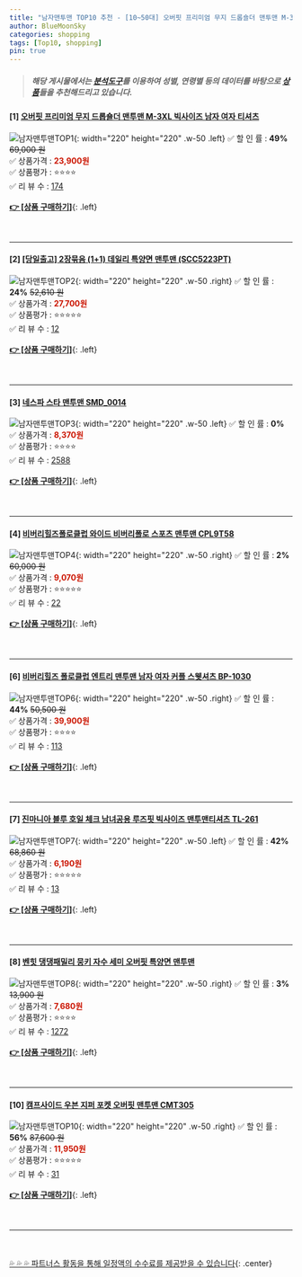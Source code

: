 ```yaml
---
title: "남자맨투맨 TOP10 추천 - [10~50대] 오버핏 프리미엄 무지 드롭숄더 맨투맨 M-3XL 빅사이즈 남자 여자 티셔츠"
author: BlueMoonSky
categories: shopping
tags: [Top10, shopping]
pin: true
---
```


> ##### 해당 게시물에서는 [**분석도구**](https://itemscout.io/)를 이용하여 **성별**, **연령별** 등의 데이터를 바탕으로 [**상품**](https://link.coupang.com/a/baae76)들을 추천해드리고 있습니다.

#### [1] [오버핏 프리미엄 무지 드롭숄더 맨투맨 M-3XL 빅사이즈 남자 여자 티셔츠](https://link.coupang.com/re/AFFSDP?lptag=AF5964186&subid=bluemoonsky6999&pageKey=7525835197&traceid=V0-153&itemId=19748431278&vendorItemId=86851974505)
![남자맨투맨TOP1](https://thumbnail7.coupangcdn.com/thumbnails/remote/230x230ex/image/vendor_inventory/dc3c/e5b0cc9c8e92d299dc53c6578ce8a447f6be310a2a76a39d86008a11c54d.jpg){: width="220" height="220" .w-50 .left}
✅ 할 인 률 : **49%** ~~<del class="base-price"> 69,000  </del>원~~<br>
✅ 상품가격 : <span style="color:#cb1400"> **23,900원** </span><br>
✅ 상품평가 : ⭐⭐⭐⭐<br>
✅ 리 뷰 수 : [174](https://link.coupang.com/re/AFFSDP?lptag=AF5964186&subid=bluemoonsky6999&pageKey=7525835197&traceid=V0-153&itemId=19748431278&vendorItemId=86851974505)<br>
<br>
[**👉  [상품 구매하기]**](https://link.coupang.com/re/AFFSDP?lptag=AF5964186&subid=bluemoonsky6999&pageKey=7525835197&traceid=V0-153&itemId=19748431278&vendorItemId=86851974505){: .left}
<br>
<br>
<br>

***

#### [2] [[당일출고] 2장묶음 (1+1) 데일리 특양면 맨투맨 (SCC5223PT)](https://link.coupang.com/re/AFFSDP?lptag=AF5964186&subid=bluemoonsky6999&pageKey=6047099050&traceid=V0-153&itemId=11072516037&vendorItemId=78351988633)
![남자맨투맨TOP2](https://thumbnail6.coupangcdn.com/thumbnails/remote/230x230ex/image/vendor_inventory/3ee0/503d6b99235962bd26f8d6a175dd72b74ec94bcac5a51dd6e2c9c3f6473f.jpg){: width="220" height="220" .w-50 .right}
✅ 할 인 률 : **24%** ~~<del class="base-price"> 52,610  </del>원~~<br>
✅ 상품가격 : <span style="color:#cb1400"> **27,700원** </span><br>
✅ 상품평가 : ⭐⭐⭐⭐⭐<br>
✅ 리 뷰 수 : [12](https://link.coupang.com/re/AFFSDP?lptag=AF5964186&subid=bluemoonsky6999&pageKey=6047099050&traceid=V0-153&itemId=11072516037&vendorItemId=78351988633)<br>
<br>
[**👉  [상품 구매하기]**](https://link.coupang.com/re/AFFSDP?lptag=AF5964186&subid=bluemoonsky6999&pageKey=6047099050&traceid=V0-153&itemId=11072516037&vendorItemId=78351988633){: .left}
<br>
<br>
<br>

***

#### [3] [네스파 스타 맨투맨 SMD_0014](https://link.coupang.com/re/AFFSDP?lptag=AF5964186&subid=bluemoonsky6999&pageKey=4971193157&traceid=V0-153&itemId=6600149321&vendorItemId=73894078321)
![남자맨투맨TOP3](https://thumbnail8.coupangcdn.com/thumbnails/remote/230x230ex/image/rs_quotation_api/c28qeqhh/eb16b7161cf04fec8be0938af69a2d81.jpg){: width="220" height="220" .w-50 .left}
✅ 할 인 률 : **0%** <br>
✅ 상품가격 : <span style="color:#cb1400"> **8,370원** </span><br>
✅ 상품평가 : ⭐⭐⭐⭐<br>
✅ 리 뷰 수 : [2588](https://link.coupang.com/re/AFFSDP?lptag=AF5964186&subid=bluemoonsky6999&pageKey=4971193157&traceid=V0-153&itemId=6600149321&vendorItemId=73894078321)<br>
<br>
[**👉  [상품 구매하기]**](https://link.coupang.com/re/AFFSDP?lptag=AF5964186&subid=bluemoonsky6999&pageKey=4971193157&traceid=V0-153&itemId=6600149321&vendorItemId=73894078321){: .left}
<br>
<br>
<br>

***

#### [4] [비버리힐즈폴로클럽 와이드 비버리폴로 스포츠 맨투맨 CPL9T58](https://link.coupang.com/re/AFFSDP?lptag=AF5964186&subid=bluemoonsky6999&pageKey=6366012852&traceid=V0-153&itemId=13461471784&vendorItemId=80715850867)
![남자맨투맨TOP4](https://thumbnail7.coupangcdn.com/thumbnails/remote/230x230ex/image/retail/images/2022/02/28/10/5/3dee30a7-3853-4db6-ac67-33b18ccb45e3.jpg){: width="220" height="220" .w-50 .right}
✅ 할 인 률 : **2%** ~~<del class="base-price"> 60,000  </del>원~~<br>
✅ 상품가격 : <span style="color:#cb1400"> **9,070원** </span><br>
✅ 상품평가 : ⭐⭐⭐⭐⭐<br>
✅ 리 뷰 수 : [22](https://link.coupang.com/re/AFFSDP?lptag=AF5964186&subid=bluemoonsky6999&pageKey=6366012852&traceid=V0-153&itemId=13461471784&vendorItemId=80715850867)<br>
<br>
[**👉  [상품 구매하기]**](https://link.coupang.com/re/AFFSDP?lptag=AF5964186&subid=bluemoonsky6999&pageKey=6366012852&traceid=V0-153&itemId=13461471784&vendorItemId=80715850867){: .left}
<br>
<br>
<br>

***

#### [6] [비버리힐즈 폴로클럽 엔트리 맨투맨 남자 여자 커플 스웻셔츠 BP-1030](https://link.coupang.com/re/AFFSDP?lptag=AF5964186&subid=bluemoonsky6999&pageKey=7578989782&traceid=V0-153&itemId=20002947065&vendorItemId=87100016966)
![남자맨투맨TOP6](https://thumbnail10.coupangcdn.com/thumbnails/remote/230x230ex/image/vendor_inventory/50ab/edeafe4e39448536510e0fe0a8a10b31cf5aa45fcfdb5454812df691356d.jpg){: width="220" height="220" .w-50 .right}
✅ 할 인 률 : **44%** ~~<del class="base-price"> 50,500  </del>원~~<br>
✅ 상품가격 : <span style="color:#cb1400"> **39,900원** </span><br>
✅ 상품평가 : ⭐⭐⭐⭐<br>
✅ 리 뷰 수 : [113](https://link.coupang.com/re/AFFSDP?lptag=AF5964186&subid=bluemoonsky6999&pageKey=7578989782&traceid=V0-153&itemId=20002947065&vendorItemId=87100016966)<br>
<br>
[**👉  [상품 구매하기]**](https://link.coupang.com/re/AFFSDP?lptag=AF5964186&subid=bluemoonsky6999&pageKey=7578989782&traceid=V0-153&itemId=20002947065&vendorItemId=87100016966){: .left}
<br>
<br>
<br>

***

#### [7] [진마니아 블루 호일 체크 남녀공용 루즈핏 빅사이즈 맨투맨티셔츠 TL-261](https://link.coupang.com/re/AFFSDP?lptag=AF5964186&subid=bluemoonsky6999&pageKey=1920724709&traceid=V0-153&itemId=3261115433&vendorItemId=71248168682)
![남자맨투맨TOP7](https://thumbnail8.coupangcdn.com/thumbnails/remote/230x230ex/image/retail/images/2020/08/04/11/7/e7b89ceb-1b84-481f-93f0-40f0d178b809.jpg){: width="220" height="220" .w-50 .left}
✅ 할 인 률 : **42%** ~~<del class="base-price"> 68,860  </del>원~~<br>
✅ 상품가격 : <span style="color:#cb1400"> **6,190원** </span><br>
✅ 상품평가 : ⭐⭐⭐⭐⭐<br>
✅ 리 뷰 수 : [13](https://link.coupang.com/re/AFFSDP?lptag=AF5964186&subid=bluemoonsky6999&pageKey=1920724709&traceid=V0-153&itemId=3261115433&vendorItemId=71248168682)<br>
<br>
[**👉  [상품 구매하기]**](https://link.coupang.com/re/AFFSDP?lptag=AF5964186&subid=bluemoonsky6999&pageKey=1920724709&traceid=V0-153&itemId=3261115433&vendorItemId=71248168682){: .left}
<br>
<br>
<br>

***

#### [8] [벤힛 댕댕패밀리 뭉키 자수 세미 오버핏 특양면 맨투맨](https://link.coupang.com/re/AFFSDP?lptag=AF5964186&subid=bluemoonsky6999&pageKey=2136094496&traceid=V0-153&itemId=3627003266&vendorItemId=71612603541)
![남자맨투맨TOP8](https://thumbnail9.coupangcdn.com/thumbnails/remote/230x230ex/image/retail/images/2020/09/16/16/7/3aa57a1f-f789-4b79-9f30-0b06f80c49f4.jpg){: width="220" height="220" .w-50 .right}
✅ 할 인 률 : **3%** ~~<del class="base-price"> 13,900  </del>원~~<br>
✅ 상품가격 : <span style="color:#cb1400"> **7,680원** </span><br>
✅ 상품평가 : ⭐⭐⭐⭐<br>
✅ 리 뷰 수 : [1272](https://link.coupang.com/re/AFFSDP?lptag=AF5964186&subid=bluemoonsky6999&pageKey=2136094496&traceid=V0-153&itemId=3627003266&vendorItemId=71612603541)<br>
<br>
[**👉  [상품 구매하기]**](https://link.coupang.com/re/AFFSDP?lptag=AF5964186&subid=bluemoonsky6999&pageKey=2136094496&traceid=V0-153&itemId=3627003266&vendorItemId=71612603541){: .left}
<br>
<br>
<br>

***

#### [10] [캠프사이드 우븐 지퍼 포켓 오버핏 맨투맨 CMT305](https://link.coupang.com/re/AFFSDP?lptag=AF5964186&subid=bluemoonsky6999&pageKey=2156168388&traceid=V0-153&itemId=3662345007&vendorItemId=71647769532)
![남자맨투맨TOP10](https://thumbnail10.coupangcdn.com/thumbnails/remote/230x230ex/image/retail/images/2020/09/14/16/2/d242bbeb-8bf9-40e6-bdcd-07b5044043a0.jpg){: width="220" height="220" .w-50 .right}
✅ 할 인 률 : **56%** ~~<del class="base-price"> 87,600  </del>원~~<br>
✅ 상품가격 : <span style="color:#cb1400"> **11,950원** </span><br>
✅ 상품평가 : ⭐⭐⭐⭐⭐<br>
✅ 리 뷰 수 : [31](https://link.coupang.com/re/AFFSDP?lptag=AF5964186&subid=bluemoonsky6999&pageKey=2156168388&traceid=V0-153&itemId=3662345007&vendorItemId=71647769532)<br>
<br>
[**👉  [상품 구매하기]**](https://link.coupang.com/re/AFFSDP?lptag=AF5964186&subid=bluemoonsky6999&pageKey=2156168388&traceid=V0-153&itemId=3662345007&vendorItemId=71647769532){: .left}
<br>
<br>
<br>

***
<br><br>[💦 💦 💦 파트너스 활동을 통해 일정액의 수수료를 제공받을 수 있습니다](https://link.coupang.com/a/baae76){: .center}